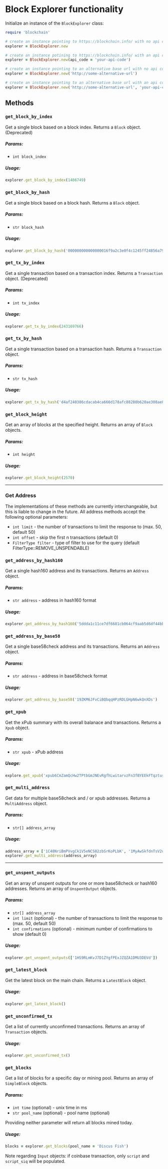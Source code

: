 # Block Explorer functionality

Initialize an instance of the `BlockExplorer` class:

```ruby
require 'blockchain'

# create an instance pointing to https://blockchain.info/ with no api code
explorer = BlockExplorer.new

# create an instance potining to https://blockchain.info/ with an api code
explorer = BlockExplorer.new(api_code = 'your-api-code')

# create an instance pointing to an alternative base url with no api code
explorer = BlockExplorer.new('http://some-alternative-url')

# create an instance pointing to an alternative base url with an api code
explorer = BlockExplorer.new('http://some-alternative-url', 'your-api-code')
```

## Methods

### `get_block_by_index`

Get a single block based on a block index. Returns a `Block` object. (Deprecated)

##### Params:
* `int block_index`

##### Usage:
```ruby
explorer.get_block_by_index(1486749)
```

### `get_block_by_hash`

Get a single block based on a block hash. Returns a `Block` object.

##### Params:
* `str block_hash`

##### Usage:
```ruby
explorer.get_block_by_hash('000000000000000016f9a2c3e0f4c1245ff24856a79c34806969f5084f410680')
```

### `get_tx_by_index`

Get a single transaction based on a transaction index. Returns a `Transaction` object. (Deprecated)

##### Params:
* `int tx_index`

##### Usage:
```ruby
explorer.get_tx_by_index(243169766)
```

### `get_tx_by_hash`

Get a single transaction based on a transaction hash. Returns a `Transaction` object.

##### Params:
* `str tx_hash`

##### Usage:
```ruby
explorer.get_tx_by_hash('d4af240386cdacab4ca666d178afc88280b620ae308ae8d2585e9ab8fc664a94')
```

### `get_block_height`

Get an array of blocks at the specified height. Returns an array of `Block` objects.

##### Params:
* `int height`

##### Usage:
```ruby
explorer.get_block_height(2570)
```

---
### Get Address

The implementations of these methods are currently interchangeable, but this is liable to change in the future. All address methods accept the following optional parameters:

* `int limit` - the number of transactions to limit the response to (max. 50, default 50)
* `int offset` - skip the first n transactions (default 0)
* `FilterType filter` - type of filter to use for the query (default FilterType::REMOVE_UNSPENDABLE)

### `get_address_by_hash160`

Get a single hash160 address and its transactions. Returns an `Address` object.

##### Params:
* `str address` - address in hash160 format

##### Usage:
```ruby
explorer.get_address_by_hash160('5ddda1c11ce7df6681cb064cf9aab5d6df44bb1b')
```

### `get_address_by_base58`

Get a single base58check address and its transactions. Returns an `Address` object.

##### Params:
* `str address` - address in base58check format

##### Usage:
```ruby
explorer.get_address_by_base58('19ZKM6JFvCiBQbqqHPzRDLGHpN6wkQnXDs')
```

### `get_xpub`

Get the xPub summary with its overall balanace and transactions. Returns a `Xpub` object.

##### Params:
* `str xpub` - xPub address

##### Usage:
```ruby
explore.get_xpub('xpub6CmZamQcHw2TPtbGmJNEvRgfhLwitarvzFn3fBYEEkFTqztus7W7CNbf48Kxuj1bRRBmZPzQocB6qar9ay6buVkQk73ftKE1z4tt9cPHWRn')
```

### `get_multi_address`

Get data for multiple base58check and / or xpub addresses. Returns a `MultiAddress` object.

##### Params:
* `str[] address_array`

##### Usage:
```ruby
address_array = ['1C48NriBmPVvgCk1V5eNCS82zbSrKoPLbK', '1MyAwSkfdnTsV2uAsHiHMNcxqYhtWwNWSQ', '1Dn5EfV8bvfNu7HQ9iKr467nPFRiogKv9G']
explorer.get_multi_address(address_array)
```
---

### `get_unspent_outputs`

Get an array of unspent outputs for one or more base58check or hash160 addresses. Returns an array of `UnspentOutput` objects.

##### Params:
* `str[] address_array`
* `int limit` (optional) - the number of transactions to limit the response to (max. 50, default 50)
* `int confirmations` (optional) - minimum number of confirmations to show (default 0)

##### Usage:
```ruby
explorer.get_unspent_outputs(['1HS9RLmKvJ7D1ZYgfPExJZQZA1DMU3DEVd'])
```

### `get_latest_block`
Get the latest block on the main chain. Returns a `LatestBlock` object.

##### Usage:
```ruby
explorer.get_latest_block()
```

### `get_unconfirmed_tx`
Get a list of currently unconfirmed transactions. Returns an array of `Transaction` objects.

##### Usage:
```ruby
explorer.get_unconfirmed_tx()
```

### `get_blocks`
Get a list of blocks for a specific day or mining pool. Returns an array of `SimpleBlock` objects.

##### Params:
* `int time` (optional) - unix time in ms
* `str pool_name` (optional) - pool name (optional)

Providing neither parameter will return all blocks mined today.

##### Usage:
```ruby
blocks = explorer.get_blocks(pool_name = 'Discus Fish')
```

Note regarding `Input` objects: if coinbase transaction, only `script` and `script_siq` will be populated.

